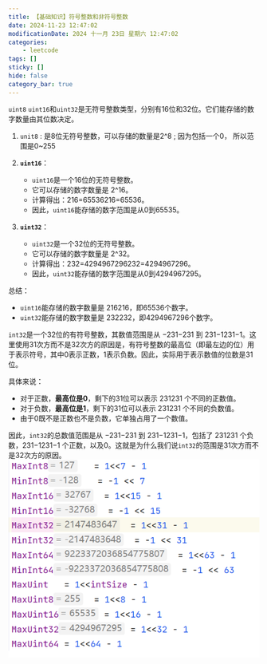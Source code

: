 ```yaml
---
title: 【基础知识】符号整数和非符号整数
date: 2024-11-23 12:47:02
modificationDate: 2024 十一月 23日 星期六 12:47:02
categories: 
	- leetcode
tags: []
sticky: []
hide: false
category_bar: true
---
```


`uint8` `uint16`和`uint32`是无符号整数类型，分别有16位和32位。它们能存储的数字数量由其位数决定。

1. `unit8` : 是8位无符号整数，可以存储的数量是2^8 ; 因为包括一个0， 所以范围是0~255
2. **`uint16`**：
    
    - `uint16`是一个16位的无符号整数。
    - 它可以存储的数字数量是 2^16。
    - 计算得出：216=65536216=65536。
    - 因此，`uint16`能存储的数字范围是从0到65535。
2. **`uint32`**：
    
    - `uint32`是一个32位的无符号整数。
    - 它可以存储的数字数量是 2^32。
    - 计算得出：232=4294967296232=4294967296。
    - 因此，`uint32`能存储的数字范围是从0到4294967295。

总结：

- `uint16`能存储的数字数量是 216216，即65536个数字。
- `uint32`能存储的数字数量是 232232，即4294967296个数字。


`int32`是一个32位的有符号整数，其数值范围是从 −231−231 到 231−1231−1。这里使用31次方而不是32次方的原因是，有符号整数的最高位（即最左边的位）用于表示符号，其中0表示正数，1表示负数。因此，实际用于表示数值的位数是31位。

具体来说：

- 对于正数，**最高位是0**，剩下的31位可以表示 231231 个不同的正数值。
- 对于负数，**最高位是1**，剩下的31位可以表示 231231 个不同的负数值。
- 由于0既不是正数也不是负数，它单独占用了一个数值。

因此，`int32`的总数值范围是从 −231−231 到 231−1231−1，包括了 231231 个负数，231−1231−1 个正数，以及0。这就是为什么我们说`int32`的范围是31次方而不是32次方的原因。
![](../../imgs/Pasted%20image%2020241123132832.png)